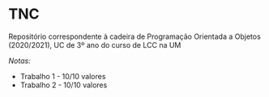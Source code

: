 # TNC
Repositório correspondente à cadeira de Programação Orientada a Objetos (2020/2021), UC de 3º ano do curso de LCC na UM

*Notas:*
- Trabalho 1 - 10/10 valores
- Trabalho 2 - 10/10 valores
